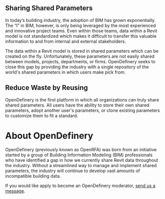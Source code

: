 <!--- This text is published to http://OpenDefinery.com/about -->
## Sharing Shared Parameters

In today’s building industry, the adoption of BIM has grown exponentially. The “I” in BIM, however, is only being leveraged by the most experienced and innovative project teams. Even within those teams, data within a Revit model is not standardized which makes it difficult to transfer this valuable information to and from internal and external stakeholders.

The data within a Revit model is stored in shared parameters which can be created on the fly. Unfortunately, these parameters are not easily shared between models, projects, departments, or firms. OpenDefinery seeks to close this gap by providing the industry with a single repository of the world's shared parameters in which users make pick from.

## Reduce Waste by Reusing

OpenDefinery is the first platform in which all organizations can truly share shared parameters. All users have the ability to store their own shared parameters, adopt another user's parameters, or clone existing parameters to customize them to fit a standard. 

# About OpenDefinery

OpenDefinery (previously known as OpenRFA) was born from an initiative started by a group of Building Information Modeling (BIM) professionals who have identified a gap in how we currently share Revit data throughout the industry. Without a streamlined way to manage and implement shared parameters, the industry will continue to develop vast amounts of incompatible building data.

If you would like apply to become an OpenDefinery moderator, [send us a message](http://OpenDefinery.com/contact).

